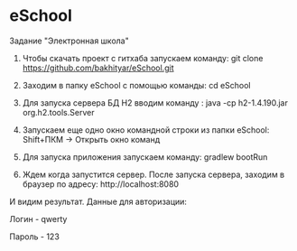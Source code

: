 # eSchool
Задание "Электронная школа"

 1. Чтобы скачать проект с гитхаба запускаем команду:      git clone https://github.com/bakhityar/eSchool.git 
  
 2. Заходим в папку eSchool с помощью команды: 	cd eSchool
  
 3. Для запуска сервера БД H2 вводим команду : 	java -cp h2-1.4.190.jar org.h2.tools.Server
  
 4. Запускаем еще одно окно командной строки из папки eSchool: 	Shift+ПКМ -> Открыть окно команд
  
 5. Для запуска приложения запускаем команду: 	gradlew bootRun
  
 6. Ждем когда запустится сервер. После запуска сервера, заходим в браузер по адресу: 	http://localhost:8080
  
  И видим результат. Данные для авторизации: 
  
  Логин - qwerty 			
  
  Пароль - 123

